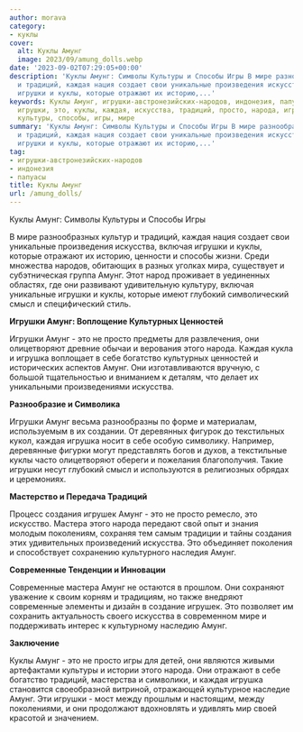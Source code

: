 ```yaml
---
author: morava
category:
- куклы
cover:
  alt: Куклы Амунг
  image: 2023/09/amung_dolls.webp
date: '2023-09-02T07:29:05+00:00'
description: 'Куклы Амунг: Символы Культуры и Способы Игры В мире разнообразных культур
  и традиций, каждая нация создает свои уникальные произведения искусства, включая
  игрушки и куклы, которые отражают их историю,...'
keywords: Куклы Амунг, игрушки-австронезийских-народов, индонезия, папуасы, амунг,
  игрушки, это, куклы, каждая, искусства, традиций, просто, народа, игрушка, современные,
  культуры, способы, игры, мире
summary: 'Куклы Амунг: Символы Культуры и Способы Игры В мире разнообразных культур
  и традиций, каждая нация создает свои уникальные произведения искусства, включая
  игрушки и куклы, которые отражают их историю,...'
tag:
- игрушки-австронезийских-народов
- индонезия
- папуасы
title: Куклы Амунг
url: /amung_dolls/
---
```


Куклы Амунг: Символы Культуры и Способы Игры

В мире разнообразных культур и традиций, каждая нация создает свои уникальные произведения искусства, включая игрушки и куклы, которые отражают их историю, ценности и способы жизни. Среди множества народов, обитающих в разных уголках мира, существует и субэтническая группа Амунг. Этот народ проживает в уединенных областях, где они развивают удивительную культуру, включая уникальные игрушки и куклы, которые имеют глубокий символический смысл и специфический стиль.

**Игрушки Амунг: Воплощение Культурных Ценностей**

Игрушки Амунг \- это не просто предметы для развлечения, они олицетворяют древние обычаи и верования этого народа. Каждая кукла и игрушка воплощает в себе богатство культурных ценностей и исторических аспектов Амунг. Они изготавливаются вручную, с большой тщательностью и вниманием к деталям, что делает их уникальными произведениями искусства.

**Разнообразие и Символика**

Игрушки Амунг весьма разнообразны по форме и материалам, используемым в их создании. От деревянных фигурок до текстильных кукол, каждая игрушка носит в себе особую символику. Например, деревянные фигурки могут представлять богов и духов, а текстильные куклы часто олицетворяют обереги и пожелания благополучия. Такие игрушки несут глубокий смысл и используются в религиозных обрядах и церемониях.

**Мастерство и Передача Традиций**

Процесс создания игрушек Амунг \- это не просто ремесло, это искусство. Мастера этого народа передают свой опыт и знания молодым поколениям, сохраняя тем самым традиции и тайны создания этих удивительных произведений искусства. Это объединяет поколения и способствует сохранению культурного наследия Амунг.

**Современные Тенденции и Инновации**

Современные мастера Амунг не остаются в прошлом. Они сохраняют уважение к своим корням и традициям, но также внедряют современные элементы и дизайн в создание игрушек. Это позволяет им сохранить актуальность своего искусства в современном мире и поддерживать интерес к культурному наследию Амунг.

**Заключение**

Куклы Амунг \- это не просто игры для детей, они являются живыми артефактами культуры и истории этого народа. Они отражают в себе богатство традиций, мастерства и символики, и каждая игрушка становится своеобразной витриной, отражающей культурное наследие Амунг. Эти игрушки \- мост между прошлым и настоящим, между поколениями, и они продолжают вдохновлять и удивлять мир своей красотой и значением.